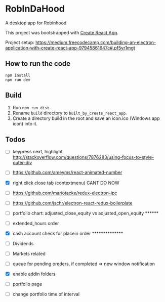 # RobInDaHood
A desktop app for Robinhood

This project was bootstrapped with [Create React App](https://github.com/facebookincubator/create-react-app).

Project setup: https://medium.freecodecamp.com/building-an-electron-application-with-create-react-app-97945861647c#.pf5yr1mgt

## How to run the code
```shell
npm install
npm run dev
```

## Build
1. Run `npm run dist`.
2. Rename `build` directory to `built_by_create_react_app`.
3. Create a directory build in the root and save an icon.ico (Windows app icon) into it.

## Todos
- [ ] keypress next, highlight http://stackoverflow.com/questions/7876283/using-focus-to-style-outer-div
- [ ] https://github.com/ameyms/react-animated-number
- [x] right click close tab (contextmenu) CANT DO NOW
- [ ] https://github.com/mariotacke/redux-electron-ipc
- [ ] https://github.com/jschr/electron-react-redux-boilerplate

- [ ] portfolio chart: adjusted_close_equity vs adjusted_open_equity ******
- [ ] extended_hours order
- [x] cash account check for placein order **************
- [ ] Dividends
- [ ] Markets related
- [ ] queue for pending oreders, if completed => new window notification
- [x] enable addin folders
- [ ] portfolio page
- [ ] change portfolio time of interval
